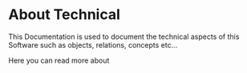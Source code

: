 # About Technical

This Documentation is used to document the technical aspects of this Software such as
objects, relations, concepts etc...

Here you can read more about 
